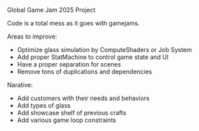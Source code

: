 Global Game Jam 2025 Project

Code is a total mess as it goes with gamejams. 

Areas to improve: 
- Optimize glass simulation by ComputeShaders or Job System
- Add proper StatMachine to control game state and UI
- Have a proper separation for scenes
- Remove tons of duplications and dependencies

Narative: 
- Add customers with their needs and behaviors
- Add types of glass
- Add showcase shelf of previous crafts
- Add various game loop constraints
